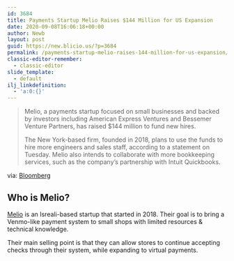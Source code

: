 ```yaml
---
id: 3684
title: Payments Startup Melio Raises $144 Million for US Expansion
date: 2020-09-08T16:06:18+00:00
author: Newb
layout: post
guid: https://new.blicio.us/?p=3684
permalink: /payments-startup-melio-raises-144-million-for-us-expansion/
classic-editor-remember:
  - classic-editor
slide_template:
  - default
ilj_linkdefinition:
  - 'a:0:{}'
---
```

> Melio, a payments startup focused on small businesses and backed by investors including American Express Ventures and Bessemer Venture Partners, has raised $144 million to fund new hires.
> 
> The New York-based firm, founded in 2018, plans to use the funds to hire more engineers and sales staff, according to a statement on Tuesday. Melio also intends to collaborate with more bookkeeping services, such as the company’s partnership with Intuit Quickbooks.

via: [Bloomberg](https://www.bloomberg.com/news/articles/2020-09-08/payments-startup-melio-raises-144-million-to-fund-expansion)

## Who is Melio?

[Melio](https://www.meliopayments.com) is an Isreali-based startup that started in 2018. Their goal is to bring a Venmo-like payment system to small shops with limited resources & technical knowledge.

Their main selling point is that they can allow stores to continue accepting checks through their system, while expanding to virtual payments.